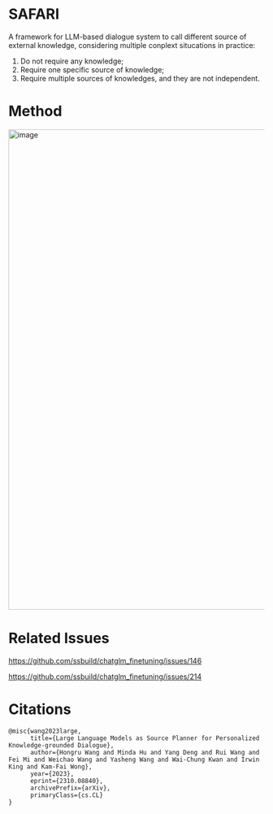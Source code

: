 # SAFARI
A framework for LLM-based dialogue system to call different source of external knowledge, considering multiple conplext situcations in practice:

1. Do not require any knowledge;
2. Require one specific source of knowledge;
3. Require multiple sources of knowledges, and they are not independent.

# Method

<img width="945" alt="image" src="https://github.com/ruleGreen/SAFARI/assets/26263128/81e4beda-f563-42d0-94b5-bd283f94f342">


# Related Issues

https://github.com/ssbuild/chatglm_finetuning/issues/146

https://github.com/ssbuild/chatglm_finetuning/issues/214

# Citations

```
@misc{wang2023large,
      title={Large Language Models as Source Planner for Personalized Knowledge-grounded Dialogue}, 
      author={Hongru Wang and Minda Hu and Yang Deng and Rui Wang and Fei Mi and Weichao Wang and Yasheng Wang and Wai-Chung Kwan and Irwin King and Kam-Fai Wong},
      year={2023},
      eprint={2310.08840},
      archivePrefix={arXiv},
      primaryClass={cs.CL}
}
```
